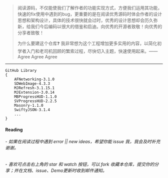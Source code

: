 >阅读源码，不仅能使我们了解作者的功能实现方式，方便我们运用其功能，快速的fix使用中遇到的bug，更重要的是在阅读优秀源码时体会作者的设计思想和架构设计，具体的技术很快就会过时，优秀的设计思想却会历久弥新，给我们今后编码以很大的借鉴和启迪。向优秀的开源者致敬！向优秀的分享者致敬！
>
>为什么要建这个仓库❓
>我非常想为这个工程增加更多实用的内容，以简化初学者入门和老司机回顾的繁索过程，尽快切入主题，快速使用起来。—— Agree Agree Agree



***
```objc
GitHub Library
{
    AFNetworking-3.1.0
    SDWebImage-4.3.3
    MJRefresh-3.1.15.1
    MJExtension-3.0.14
    MBProgressHUD-1.1.0
    SVProgressHUD-2.2.5
    Masonry-1.1.0
    SwiftyJSON-3.1.4
    ...
}
```



#### Reading


###### - 如果在阅读过程中遇到 error || new ideas，希望你能 issue 我，我会及时补充谢谢。

###### - 喜欢可点击右上角的 star 和 watch 按钮，可以 fork 收藏本仓库，提交你的分享；并在文档、issue、Demo更新时收到邮件通知。
